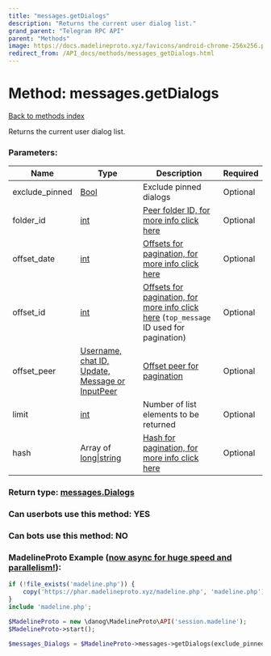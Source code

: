 ```yaml
---
title: "messages.getDialogs"
description: "Returns the current user dialog list."
grand_parent: "Telegram RPC API"
parent: "Methods"
image: https://docs.madelineproto.xyz/favicons/android-chrome-256x256.png
redirect_from: /API_docs/methods/messages_getDialogs.html
---
```

# Method: messages.getDialogs
[Back to methods index](index.html)



Returns the current user dialog list.

### Parameters:

| Name     |    Type       | Description | Required |
|----------|---------------|-------------|----------|
|exclude\_pinned|[Bool](/API_docs/types/Bool.html) | Exclude pinned dialogs | Optional|
|folder\_id|[int](/API_docs/types/int.html) | [Peer folder ID, for more info click here](https://core.telegram.org/api/folders#peer-folders) | Optional|
|offset\_date|[int](/API_docs/types/int.html) | [Offsets for pagination, for more info click here](https://core.telegram.org/api/offsets) | Optional|
|offset\_id|[int](/API_docs/types/int.html) | [Offsets for pagination, for more info click here](https://core.telegram.org/api/offsets) (`top_message` ID used for pagination) | Optional|
|offset\_peer|[Username, chat ID, Update, Message or InputPeer](/API_docs/types/InputPeer.html) | [Offset peer for pagination](https://core.telegram.org/api/offsets) | Optional|
|limit|[int](/API_docs/types/int.html) | Number of list elements to be returned | Optional|
|hash|Array of [long\|string](/API_docs/types/long\|string.html) | [Hash for pagination, for more info click here](https://core.telegram.org/api/offsets#hash-generation) | Optional|


### Return type: [messages.Dialogs](/API_docs/types/messages.Dialogs.html)

### Can userbots use this method: **YES**

### Can bots use this method: **NO**


### MadelineProto Example ([now async for huge speed and parallelism!](https://docs.madelineproto.xyz/docs/ASYNC.html)):


```php
if (!file_exists('madeline.php')) {
    copy('https://phar.madelineproto.xyz/madeline.php', 'madeline.php');
}
include 'madeline.php';

$MadelineProto = new \danog\MadelineProto\API('session.madeline');
$MadelineProto->start();

$messages_Dialogs = $MadelineProto->messages->getDialogs(exclude_pinned: $Bool, folder_id: $int, offset_date: $int, offset_id: $int, offset_peer: $InputPeer, limit: $int, hash: [$long\|string, $long\|string], );
```


